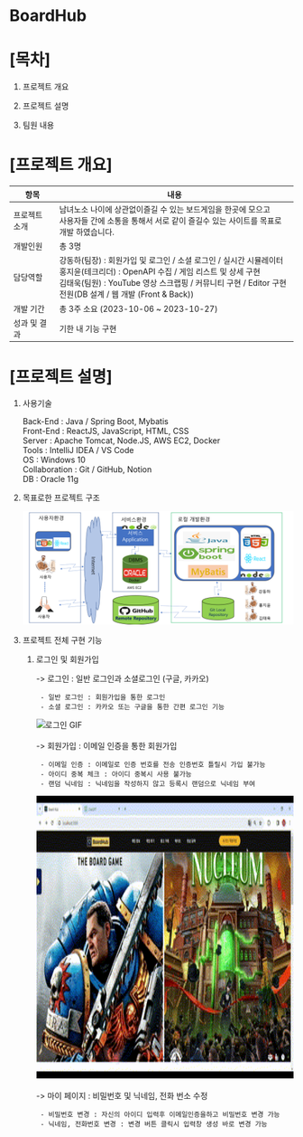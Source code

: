 # BoardHub

# [목차]

  1. 프로젝트 개요

  2. 프로젝트 설명

  3. 팀원 내용

# [프로젝트 개요]

  |항목|내용|
  |-------------|-----|
  |프로젝트 소개|남녀노소 나이에 상관없이즐길 수 있는 보드게임을 한곳에 모으고 <br>사용자들 간에 소통을 통해서 서로 같이 즐길수 있는 사이트를 목표로 개발 하였습니다.|
  |개발인원|총 3명|
  |담당역할|강동하(팀장) : 회원가입 및 로그인 / 소셜 로그인 / 실시간 시뮬레이터<br> 홍지윤(테크리더) : OpenAPI 수집 / 게임 리스트 및 상세 구현<br> 김태욱(팀원) : YouTube 영상 스크랩핑 / 커뮤니티 구현 / Editor 구현<br>전원(DB 설계 / 웹 개발 (Front & Back))
  |개발 기간|총 3주 소요 (2023-10-06 ~ 2023-10-27)
  |성과 및 결과| 기한 내 기능 구현|

# [프로젝트 설명]

  1) 사용기술

       Back-End : Java / Spring Boot, Mybatis<br>
       Front-End : ReactJS, JavaScript, HTML, CSS<br>
       Server : Apache Tomcat, Node.JS, AWS EC2, Docker<br>
       Tools : IntelliJ IDEA / VS Code<br>
       OS : Windows 10<br>
       Collaboration : Git / GitHub, Notion<br>
       DB : Oracle 11g<br>

2) 목표로한 프로젝트 구조

     <img src="./image/skill.png" alt="목표로한 기술스택 아키텍쳐">

3) 프로젝트 전체 구현 기능

     1. 로그인 및 회원가입

         -> 로그인 : 일반 로그인과 소셜로그인 (구글, 카카오)

             - 일반 로그인 : 회원가입을 통한 로그인
             - 소셜 로그인 : 카카오 또는 구글을 통한 간편 로그인 기능
        
          <img src="./image/login.gif" alt="로그인 GIF" width="800px" height="500px">
          <br>
          <br>
         -> 회원가입 : 이메일 인증을 통한 회원가입

             - 이메일 인증 : 이메일로 인증 번호를 전송 인증번호 틀릴시 가입 불가능
             - 아이디 중복 체크 : 아이디 중복시 사용 불가능
             - 랜덤 닉네임 : 닉네임을 작성하지 않고 등록시 랜덤으로 닉네임 부여

          <img src="./image/join.gif" alt="로그인 GIF" width="800px" height="500px">
          <br>
          <br>
         -> 마이 페이지 : 비밀번호 및 닉네임, 전화 번소 수정

             - 비밀번호 변경 : 자신의 아이디 입력후 이메일인증을하고 비밀번호 변경 가능
             - 닉네임, 전화번호 변경 : 변경 버튼 클릭시 입력창 생성 바로 변경 가능

        
